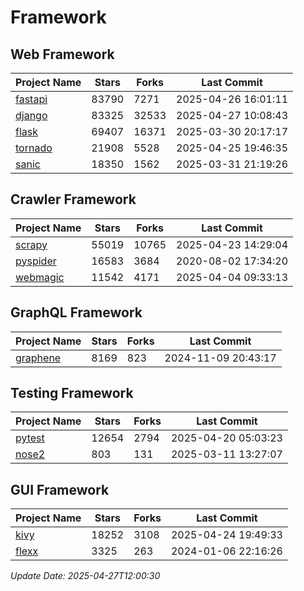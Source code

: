 # Framework

## Web Framework
| Project Name | Stars | Forks | Last Commit |
| ------------ | ----- | ----- | ----------- |
| [fastapi](https://github.com/fastapi/fastapi) | 83790 | 7271 | 2025-04-26 16:01:11 |
| [django](https://github.com/django/django) | 83325 | 32533 | 2025-04-27 10:08:43 |
| [flask](https://github.com/pallets/flask) | 69407 | 16371 | 2025-03-30 20:17:17 |
| [tornado](https://github.com/tornadoweb/tornado) | 21908 | 5528 | 2025-04-25 19:46:35 |
| [sanic](https://github.com/sanic-org/sanic) | 18350 | 1562 | 2025-03-31 21:19:26 |

## Crawler Framework
| Project Name | Stars | Forks | Last Commit |
| ------------ | ----- | ----- | ----------- |
| [scrapy](https://github.com/scrapy/scrapy) | 55019 | 10765 | 2025-04-23 14:29:04 |
| [pyspider](https://github.com/binux/pyspider) | 16583 | 3684 | 2020-08-02 17:34:20 |
| [webmagic](https://github.com/code4craft/webmagic) | 11542 | 4171 | 2025-04-04 09:33:13 |

## GraphQL Framework
| Project Name | Stars | Forks | Last Commit |
| ------------ | ----- | ----- | ----------- |
| [graphene](https://github.com/graphql-python/graphene) | 8169 | 823 | 2024-11-09 20:43:17 |

## Testing Framework
| Project Name | Stars | Forks | Last Commit |
| ------------ | ----- | ----- | ----------- |
| [pytest](https://github.com/pytest-dev/pytest) | 12654 | 2794 | 2025-04-20 05:03:23 |
| [nose2](https://github.com/nose-devs/nose2) | 803 | 131 | 2025-03-11 13:27:07 |

## GUI Framework
| Project Name | Stars | Forks | Last Commit |
| ------------ | ----- | ----- | ----------- |
| [kivy](https://github.com/kivy/kivy) | 18252 | 3108 | 2025-04-24 19:49:33 |
| [flexx](https://github.com/flexxui/flexx) | 3325 | 263 | 2024-01-06 22:16:26 |

*Update Date: 2025-04-27T12:00:30*